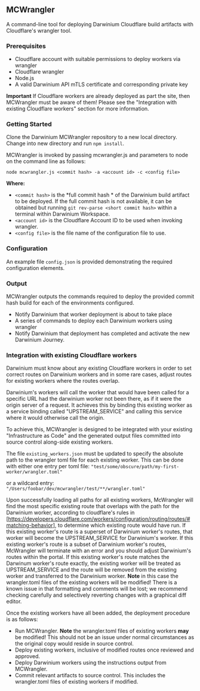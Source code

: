 ## MCWrangler
A command-line tool for deploying Darwinium Cloudflare build artifacts with Cloudflare's wrangler tool.

### Prerequisites
- Cloudflare account with suitable permissions to deploy workers via wrangler
- Cloudflare wrangler
- Node.js
- A valid Darwinium API mTLS certificate and corresponding private key

**Important**
If Cloudflare workers are already deployed as part the site, then MCWrangler must be aware of them! Please see the "Integration with existing Cloudflare workers" section for more information.

### Getting Started

Clone the Darwinium MCWrangler repository to a new local directory. Change into new directory and run `npm install`. 

MCWrangler is invoked by passing mcwrangler.js and parameters to node on the command line as follows:

`node mcwrangler.js <commit hash> -a <account id> -c <config file>`

**Where:**
- `<commit hash>` is the *full commit hash * of the Darwinium build artifact to be deployed. If the full commit hash is not available, it can be obtained but running `git rev-parse <short commit hash>` within a terminal within Darwinium Workspace.
- `<account id>`  is the Cloudflare Account ID to be used when invoking wrangler. 
- `<config file>` is the file name of the configuration file to use.

### Configuration

An example file `config.json` is provided demonstrating the required configuration elements.

### Output

MCWrangler outputs the commands required to deploy the provided commit hash build for each of the environments configured.
- Notify Darwinium that worker deployment is about to take place
- A series of commands to deploy each Darwinium workers using wrangler
- Notify Darwinium that deployment has completed and activate the new Darwinium Journey.

### Integration with existing Cloudflare workers
Darwinium must know about any existing Cloudflare workers in order to set correct routes on Darwinium workers and in some rare cases, adjust routes for existing workers where the routes overlap.

Darwinium's workers will call the worker that would have been called for a specific URL had the darwinium worker not been there, as if it were the origin server of a request.
It achieves this by binding this existing worker as a service binding called "UPSTREAM_SERVICE" and calling this service where it would otherwise call the origin.

To achieve this, MCWrangler is designed to be integrated with your existing "Infrastructure as Code" and the generated output files committed into source control along-side existing workers.

The file `existing_workers.json` must be updated to specify the absolute path to the wrangler toml file for each existing worker. This can be done with either one entry per toml file:
`"test/some/obscure/path/my-first-worker/wrangler.toml"`

 or a wildcard entry:
`"/Users/foobar/dev/mcwrangler/test/**/wrangler.toml"`

Upon successfully loading all paths for all existing workers, McWrangler will find the most specific existing route that overlaps with the path for the Darwinium worker, according to cloudflare's rules in [https://developers.cloudflare.com/workers/configuration/routing/routes/#matching-behavior], to determine which existing route would have run.
If this existing worker's route is a superset of Darwinium worker's routes, that worker will become the UPSTREAM_SERVICE for Darwinium's worker.
If this existing worker's route is a subset of Darwinium worker's routes, McWrangler will terminate with an error and you should adjust Darwinium's routes within the portal.
If this existing worker's route matches the Darwinum worker's route exactly, the existing worker will be treated as UPSTREAM_SERVICE and the route will be removed from the existing worker and transferred to the Darwinium worker. **Note** in this case the wrangler.toml files of the existing workers will be modified! There is a known issue in that formatting and comments will be lost; we recommend checking carefully and selectively reverting changes with a graphical diff editor.

Once the existing workers have all been added, the deployment procedure is as follows:
- Run MCWrangler. **Note** the wrangler.toml files of existing workers **may** be modified! This should not be an issue under normal circumstances as the original copy would reside in source control.
- Deploy existing workers, inclusive of modified routes once reviewed and approved.
- Deploy Darwinium workers using the instructions output from MCWrangler.
- Commit relevant artifacts to source control. This includes the wrangler.toml files of existing workers if modified.

